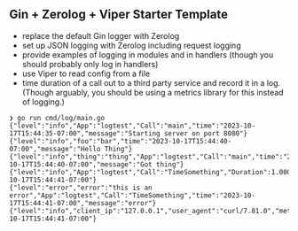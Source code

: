 ## Gin + Zerolog + Viper Starter Template

- replace the default Gin logger with Zerolog
- set up JSON logging with Zerolog including request logging
- provide examples of logging in modules and in handlers (though you should probably only log in handlers)
- use Viper to read config from a file
- time duration of a call out to a third party service and record it in a log. (Though arguably, you should be using a metrics library for this instead of logging.)

```console
❯ go run cmd/log/main.go 
{"level":"info","App":"logtest","Call":"main","time":"2023-10-17T15:44:35-07:00","message":"Starting server on port 8080"}
{"level":"info","foo":"bar","time":"2023-10-17T15:44:40-07:00","message":"Hello Thing"}
{"level":"info","thing":"thing","App":"logtest","Call":"main","time":"2023-10-17T15:44:40-07:00","message":"Got thing"}
{"level":"info","App":"logtest","Call":"TimeSomething","Duration":1.0001718,"time":"2023-10-17T15:44:41-07:00"}
{"level":"error","error":"this is an error","App":"logtest","Call":"TimeSomething","time":"2023-10-17T15:44:41-07:00","message":"error"}
{"level":"info","client_ip":"127.0.0.1","user_agent":"curl/7.81.0","method":"GET","path":"/ping","latency":1.0003496,"status":200,"time":"2023-10-17T15:44:41-07:00"}
```